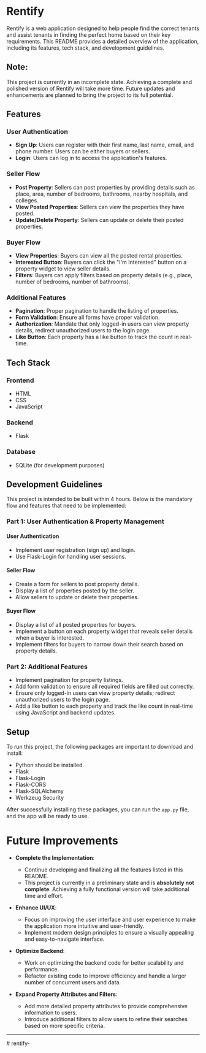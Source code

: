 # Rentify

Rentify is a web application designed to help people find the correct tenants and assist tenants in finding the perfect home based on their key requirements. This README provides a detailed overview of the application, including its features, tech stack, and development guidelines.

## Note:
 This project is currently in an incomplete state. Achieving a complete and polished version of Rentify will take more time. Future updates and enhancements are planned to bring the project to its full potential.

## Features

### User Authentication

- **Sign Up**: Users can register with their first name, last name, email, and phone number. Users can be either buyers or sellers.
- **Login**: Users can log in to access the application's features.

### Seller Flow

- **Post Property**: Sellers can post properties by providing details such as place, area, number of bedrooms, bathrooms, nearby hospitals, and colleges.
- **View Posted Properties**: Sellers can view the properties they have posted.
- **Update/Delete Property**: Sellers can update or delete their posted properties.

### Buyer Flow

- **View Properties**: Buyers can view all the posted rental properties.
- **Interested Button**: Buyers can click the "I'm Interested" button on a property widget to view seller details.
- **Filters**: Buyers can apply filters based on property details (e.g., place, number of bedrooms, number of bathrooms).

### Additional Features

- **Pagination**: Proper pagination to handle the listing of properties.
- **Form Validation**: Ensure all forms have proper validation.
- **Authorization**: Mandate that only logged-in users can view property details, redirect unauthorized users to the login page.
- **Like Button**: Each property has a like button to track the count in real-time.

## Tech Stack

### Frontend

- HTML
- CSS
- JavaScript

### Backend

- Flask

### Database

- SQLite (for development purposes)

## Development Guidelines

This project is intended to be built within 4 hours. Below is the mandatory flow and features that need to be implemented:

### Part 1: User Authentication & Property Management

#### User Authentication

- Implement user registration (sign up) and login.
- Use Flask-Login for handling user sessions.

#### Seller Flow

- Create a form for sellers to post property details.
- Display a list of properties posted by the seller.
- Allow sellers to update or delete their properties.

#### Buyer Flow

- Display a list of all posted properties for buyers.
- Implement a button on each property widget that reveals seller details when a buyer is interested.
- Implement filters for buyers to narrow down their search based on property details.

### Part 2: Additional Features

- Implement pagination for property listings.
- Add form validation to ensure all required fields are filled out correctly.
- Ensure only logged-in users can view property details; redirect unauthorized users to the login page.
- Add a like button to each property and track the like count in real-time using JavaScript and backend updates.

## Setup

To run this project, the following packages are important to download and install:

- Python should be installed.
- Flask
- Flask-Login
- Flask-CORS
- Flask-SQLAlchemy
- Werkzeug Security

After successfully installing these packages, you can run the `app.py` file, and the app will be ready to use.

# Future Improvements

- **Complete the Implementation**:
  - Continue developing and finalizing all the features listed in this README. 
  - This project is currently in a preliminary state and is **absolutely not complete**. Achieving a fully functional version will take additional time and effort.

- **Enhance UI/UX**:
  - Focus on improving the user interface and user experience to make the application more intuitive and user-friendly.
  - Implement modern design principles to ensure a visually appealing and easy-to-navigate interface.

- **Optimize Backend**:
  - Work on optimizing the backend code for better scalability and performance.
  - Refactor existing code to improve efficiency and handle a larger number of concurrent users and data.

- **Expand Property Attributes and Filters**:
  - Add more detailed property attributes to provide comprehensive information to users.
  - Introduce additional filters to allow users to refine their searches based on more specific criteria.

---

#   r e n t i f y -  
 